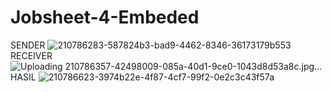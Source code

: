 # Jobsheet-4-Embeded
SENDER
![210786283-587824b3-bad9-4462-8346-36173179b553](https://user-images.githubusercontent.com/118701655/210947857-262dc1ee-1d74-4d87-964e-2c610768d1e1.jpg)
RECEIVER
![Uploading 210786357-42498009-085a-40d1-9ce0-1043d8d53a8c.jpg…]()
HASIL
![210786623-3974b22e-4f87-4cf7-99f2-0e2c3c43f57a](https://user-images.githubusercontent.com/118701655/210947943-a81a8acd-43be-4920-aecf-1ff62516bf40.png)
